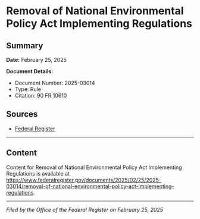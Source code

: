 # Removal of National Environmental Policy Act Implementing Regulations

## Summary

**Date:** February 25, 2025

**Document Details:**
- Document Number: 2025-03014
- Type: Rule
- Citation: 90 FR 10610

## Sources
- [Federal Register](https://www.federalregister.gov/documents/2025/02/25/2025-03014/removal-of-national-environmental-policy-act-implementing-regulations)

---

## Content

Content for Removal of National Environmental Policy Act Implementing Regulations is available at https://www.federalregister.gov/documents/2025/02/25/2025-03014/removal-of-national-environmental-policy-act-implementing-regulations.

---

*Filed by the Office of the Federal Register on February 25, 2025*
